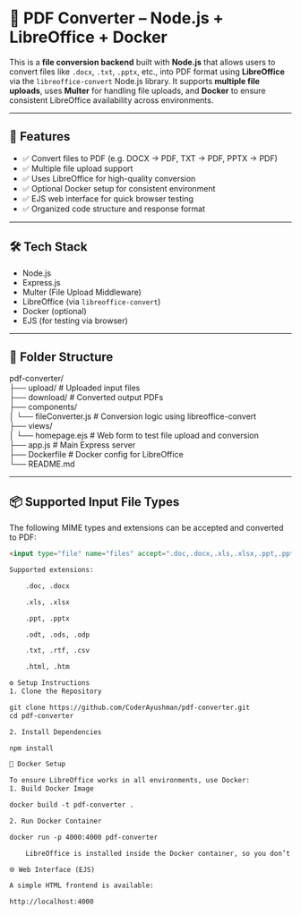 # 📄 PDF Converter – Node.js + LibreOffice + Docker

This is a **file conversion backend** built with **Node.js** that allows users to convert files like `.docx`, `.txt`, `.pptx`, etc., into PDF format using **LibreOffice** via the `libreoffice-convert` Node.js library. It supports **multiple file uploads**, uses **Multer** for handling file uploads, and **Docker** to ensure consistent LibreOffice availability across environments.

---

## 🚀 Features

- ✅ Convert files to PDF (e.g. DOCX → PDF, TXT → PDF, PPTX → PDF)
- ✅ Multiple file upload support
- ✅ Uses LibreOffice for high-quality conversion
- ✅ Optional Docker setup for consistent environment
- ✅ EJS web interface for quick browser testing
- ✅ Organized code structure and response format

---

## 🛠 Tech Stack

- Node.js
- Express.js
- Multer (File Upload Middleware)
- LibreOffice (via `libreoffice-convert`)
- Docker (optional)
- EJS (for testing via browser)

---

## 📁 Folder Structure

pdf-converter/                                                                                                                                                      
├── upload/ # Uploaded input files                                                                                                                                  
├── download/ # Converted output PDFs                                                                                                                               
├── components/                                                                                                                                                     
│ └── fileConverter.js # Conversion logic using libreoffice-convert                                                                                                 
├── views/                                                                                                                                                          
│ └── homepage.ejs # Web form to test file upload and conversion                                                                                                    
├── app.js # Main Express server                                                                                                                                    
├── Dockerfile # Docker config for LibreOffice                                                                                                                      
└── README.md                                                                                                                                                       


---

## 📦 Supported Input File Types

The following MIME types and extensions can be accepted and converted to PDF:

```html
<input type="file" name="files" accept=".doc,.docx,.xls,.xlsx,.ppt,.pptx,.odt,.ods,.odp,.txt,.rtf,.html,.csv" multiple />

Supported extensions:

    .doc, .docx

    .xls, .xlsx

    .ppt, .pptx

    .odt, .ods, .odp

    .txt, .rtf, .csv

    .html, .htm

⚙️ Setup Instructions
1. Clone the Repository

git clone https://github.com/CoderAyushman/pdf-converter.git
cd pdf-converter

2. Install Dependencies

npm install

🐳 Docker Setup

To ensure LibreOffice works in all environments, use Docker:
1. Build Docker Image

docker build -t pdf-converter .

2. Run Docker Container

docker run -p 4000:4000 pdf-converter

    LibreOffice is installed inside the Docker container, so you don’t need to install it manually.

🌐 Web Interface (EJS)

A simple HTML frontend is available:

http://localhost:4000
